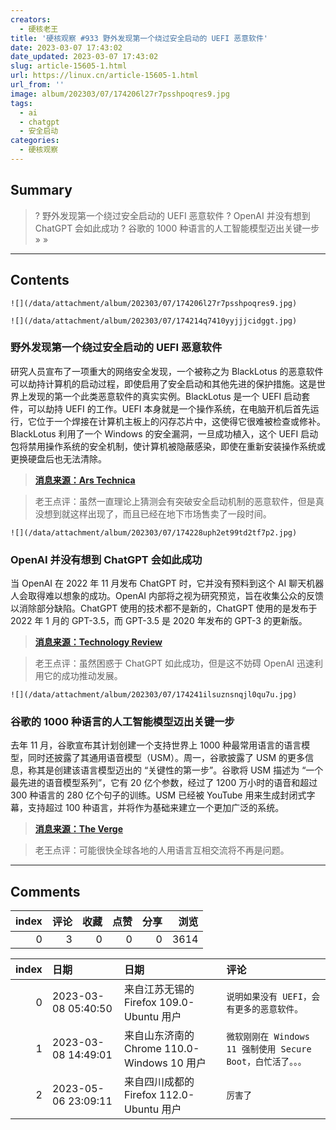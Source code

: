 ```yaml
---
creators:
  - 硬核老王
title: '硬核观察 #933 野外发现第一个绕过安全启动的 UEFI 恶意软件'
date: 2023-03-07 17:43:02
date_updated: 2023-03-07 17:43:02
slug: article-15605-1.html
url: https://linux.cn/article-15605-1.html
url_from: ''
image: album/202303/07/174206l27r7psshpoqres9.jpg
tags:
  - ai
  - chatgpt
  - 安全启动
categories:
  - 硬核观察
---
```


## Summary

> ? 野外发现第一个绕过安全启动的 UEFI 恶意软件
> ? OpenAI 并没有想到 ChatGPT 会如此成功
> ? 谷歌的 1000 种语言的人工智能模型迈出关键一步
> » 
> »

***

<!-- more -->

## Contents

`![](/data/attachment/album/202303/07/174206l27r7psshpoqres9.jpg)`

`![](/data/attachment/album/202303/07/174214q7410yyjjjcidggt.jpg)`

### 野外发现第一个绕过安全启动的 UEFI 恶意软件

研究人员宣布了一项重大的网络安全发现，一个被称之为 BlackLotus 的恶意软件可以劫持计算机的启动过程，即使启用了安全启动和其他先进的保护措施。这是世界上发现的第一个此类恶意软件的真实实例。BlackLotus 是一个 UEFI 启动套件，可以劫持 UEFI 的工作。UEFI 本身就是一个操作系统，在电脑开机后首先运行，它位于一个焊接在计算机主板上的闪存芯片中，这使得它很难被检查或修补。BlackLotus 利用了一个 Windows 的安全漏洞，一旦成功植入，这个 UEFI 启动包将禁用操作系统的安全机制，使计算机被隐蔽感染，即使在重新安装操作系统或更换硬盘后也无法清除。

> 
> **[消息来源：Ars Technica](https://arstechnica.com/information-technology/2023/03/unkillable-uefi-malware-bypassing-secure-boot-enabled-by-unpatchable-windows-flaw/)**
> 
> 
> 

> 
> 老王点评：虽然一直理论上猜测会有突破安全启动机制的恶意软件，但是真没想到就这样出现了，而且已经在地下市场售卖了一段时间。
> 
> 
> 

`![](/data/attachment/album/202303/07/174228uph2et99td2tf7p2.jpg)`

### OpenAI 并没有想到 ChatGPT 会如此成功

当 OpenAI 在 2022 年 11 月发布 ChatGPT 时，它并没有预料到这个 AI 聊天机器人会取得难以想象的成功。OpenAI 内部将之视为研究预览，旨在收集公众的反馈以消除部分缺陷。ChatGPT 使用的技术都不是新的，ChatGPT 使用的是发布于 2022 年 1 月的 GPT-3.5，而 GPT-3.5 是 2020 年发布的 GPT-3 的更新版。

> 
> **[消息来源：Technology Review](https://www.technologyreview.com/2023/03/03/1069311/inside-story-oral-history-how-chatgpt-built-openai/)**
> 
> 
> 

> 
> 老王点评：虽然困惑于 ChatGPT 如此成功，但是这不妨碍 OpenAI 迅速利用它的成功推动发展。
> 
> 
> 

`![](/data/attachment/album/202303/07/174241ilsuznsnqjl0qu7u.jpg)`

### 谷歌的 1000 种语言的人工智能模型迈出关键一步

去年 11 月，谷歌宣布其计划创建一个支持世界上 1000 种最常用语言的语言模型，同时还披露了其通用语音模型（USM）。周一，谷歌披露了 USM 的更多信息，称其是创建该语言模型迈出的 “关键性的第一步”。谷歌将 USM 描述为 “一个最先进的语音模型系列”，它有 20 亿个参数，经过了 1200 万小时的语音和超过 300 种语言的 280 亿个句子的训练。USM 已经被 YouTube 用来生成封闭式字幕，支持超过 100 种语言，并将作为基础来建立一个更加广泛的系统。

> 
> **[消息来源：The Verge](https://www.theverge.com/2023/3/6/23627788/google-1000-language-ai-universal-speech-model)**
> 
> 
> 

> 
> 老王点评：可能很快全球各地的人用语言互相交流将不再是问题。
> 
> 
>

***

## Comments


|   index |   评论 |   收藏 |   点赞 |   分享 |   浏览 |
|--------:|-------:|-------:|-------:|-------:|-------:|
|       0 |      3 |      0 |      0 |      0 |   3614 |

|   index | 日期                | 日期                                        | 评论                                                         |
|--------:|:--------------------|:--------------------------------------------|:-------------------------------------------------------------|
|       0 | 2023-03-08 05:40:50 | 来自江苏无锡的 Firefox 109.0-Ubuntu 用户    | `说明如果没有 UEFI，会有更多的恶意软件。`                    |
|       1 | 2023-03-08 14:49:01 | 来自山东济南的 Chrome 110.0-Windows 10 用户 | `微软刚刚在 Windows 11 强制使用 Secure Boot，白忙活了。。。` |
|       2 | 2023-05-06 23:09:11 | 来自四川成都的 Firefox 112.0-Ubuntu 用户    | `厉害了`                                                     |
